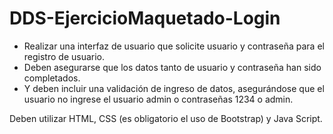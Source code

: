 # DDS-EjercicioMaquetado-Login

- Realizar una interfaz de usuario que solicite usuario y contraseña para el registro de usuario.
- Deben asegurarse que los datos tanto de usuario y contraseña han sido completados.
- Y deben incluir una validación de ingreso de datos, asegurándose que el usuario no ingrese el usuario admin o contraseñas 1234 o admin.

Deben utilizar HTML, CSS (es obligatorio el uso de Bootstrap) y Java Script.
